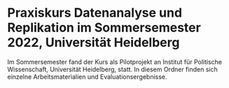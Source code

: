 # Praxiskurs Datenanalyse und Replikation im Sommersemester 2022, Universität Heidelberg

Im Sommersemester fand der Kurs als Pilotprojekt an Institut für Politische Wissenschaft, Universität Heidelberg, statt. In diesem Ordner finden sich einzelne Arbeitsmaterialien und Evaluationsergebnisse.
